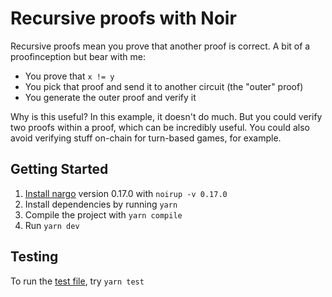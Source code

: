 # Recursive proofs with Noir

Recursive proofs mean you prove that another proof is correct. A bit of a proofinception but bear with me:

- You prove that `x != y`
- You pick that proof and send it to another circuit (the "outer" proof)
- You generate the outer proof and verify it

Why is this useful? In this example, it doesn't do much. But you could verify two proofs within a proof, which can be incredibly useful. You could also avoid verifying stuff on-chain for turn-based games, for example.

## Getting Started

1. [Install nargo](https://noir-lang.org/docs/getting_started/installation/#installing-noirup) version 0.17.0 with `noirup -v 0.17.0`
2. Install dependencies by running `yarn`
3. Compile the project with `yarn compile`
4. Run `yarn dev`

## Testing

To run the [test file](./test/index.ts), try `yarn test`
